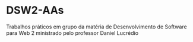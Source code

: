 # DSW2-AAs
Trabalhos práticos em grupo da matéria de Desenvolvimento de Software para Web 2 ministrado pelo professor Daniel Lucrédio
